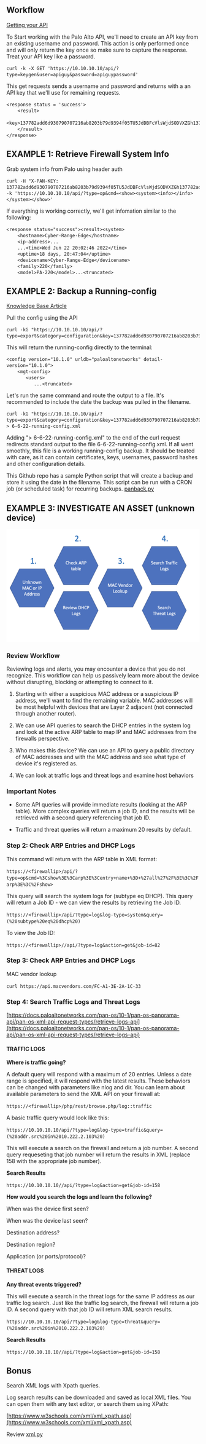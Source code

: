 ## Workflow

[Getting your API](https://docs.paloaltonetworks.com/pan-os/9-1/pan-os-panorama-api/get-started-with-the-pan-os-xml-api/get-your-api-key)

To Start working with the Palo Alto API, we'll need to create an API key from an existing username and password. This action is only performed once and will only return the key once so make sure to capture the response. Treat your API key like a password.

```
curl -k -X GET 'https://10.10.10.10/api/?type=keygen&user=apiguy&password=apiguypassword' 
```

This get requests sends a username and password and returns with a an API key that we'll use for remaining requests.

```
<response status = 'success'>
    <result>
         <key>137782add6d930790707216ab8203b79d9394f05TU5JdDBFcVlsWjdSODVXZGh137782add6d930790707216ab8203b79d9394f05zYjV137782add6d930790707216ab8203b79d9394f05</key>
    </result>
</response> 
```

## EXAMPLE 1: Retrieve Firewall System Info

Grab system info from Palo using header auth

```
curl -H "X-PAN-KEY: 137782add6d930790707216ab8203b79d9394f05TU5JdDBFcVlsWjdSODVXZGh137782add6d930790707216ab8203b79d9394f05zYjV137782add6d930790707216ab8203b79d9394f05" -k 'https://10.10.10.10/api/?type=op&cmd=<show><system><info></info></system></show>' 
```

If everything is working correctly, we'll get infomation similar to the following:

```
<response status="success"><result><system>
    <hostname>Cyber-Range-Edge</hostname>
    <ip-address>...
    ...<time>Wed Jun 22 20:02:46 2022</time>
    <uptime>18 days, 20:47:04</uptime>
    <devicename>Cyber-Range-Edge</devicename>
    <family>220</family>
    <model>PA-220</model>...<truncated> 
```

## EXAMPLE 2: Backup a Running-config

[Knowledge Base Article](https://knowledgebase.paloaltonetworks.com/KCSArticleDetail?id=kA10g000000Cm7yCAC)

Pull the config using the API

```
curl -kG "https://10.10.10.10/api/?type=export&category=configuration&key=137782add6d930790707216ab8203b79d9394f05TU5JdDBFcVlsWjdSODVXZGh137782add6d930790707216ab8203b79d9394f05zYjV137782add6d930790707216ab8203b79d9394f05" 
```

This will return the running-config directly to the terminal:

```
<config version="10.1.0" urldb="paloaltonetworks" detail-version="10.1.0">
    <mgt-config>
       <users>
          ...<truncated> 
```

Let's run the same command and route the output to a file. It's recommended to include the date the backup was pulled in the filename.

```
curl -kG "https://10.10.10.10/api/?type=export&category=configuration&key=137782add6d930790707216ab8203b79d9394f05TU5JdDBFcVlsWjdSODVXZGh137782add6d930790707216ab8203b79d9394f05zYjV137782add6d930790707216ab8203b79d9394f05" > 6-6-22-running-config.xml 
```

Adding "> 6-6-22-running-config.xml" to the end of the curl request redirects standard output to the file 6-6-22-running-config.xml. If all went smoothly, this file is a working running-config backup. It should be treated with care, as it can contain certificates, keys, usernames, password hashes and other configuration details.

This Github repo has a sample Python script that will create a backup and store it using the date in the filename. This script can be run with a CRON job (or scheduled task) for recurring backups. [panback.py](https://github.com/nopnoplabs/cr-netbackup/blob/main/panback.py)

## EXAMPLE 3: INVESTIGATE AN ASSET (unknown device)


![](images/workflow.png)

### Review Workflow

Reviewing logs and alerts, you may encounter a device that you do not recognize. This workflow can help us passively learn more about the device without disrupting, blocking or attempting to connect to it.

1.  Starting with either a suspicious MAC address or a suspicious IP address, we'll want to find the remaining variable. MAC addresses will be most helpful with devices that are Layer 2 adjacent (not connected through another router). 

2.  We can use API queries to search the DHCP entries in the system log and look at the active ARP table to map IP and MAC addresses from the firewalls perspective.

3.  Who makes this device? We can use an API to query a public directory of MAC addresses and with the MAC address and see what type of device it's registered as.

4. We can look at traffic logs  and threat logs and examine host behaviors

### Important Notes

* Some API queries will provide immediate results (looking at the ARP table). More complex queries will return a job ID, and the results will be retrieved with a second query referencing that job ID.

* Traffic and threat queries will return a maximum 20 results by default.

### Step 2: Check ARP Entries and DHCP Logs

This command will return with the ARP table in XML format:

`https://<firewallip>/api/?type=op&cmd=%3Cshow%3E%3Carp%3E%3Centry+name+%3D+%27all%27%2F%3E%3C%2Farp%3E%3C%2Fshow>`

This query will search the system logs for (subtype eq DHCP). This query will return a Job ID - we can view the results by retrieving the Job ID.

`https://<firewallip>/api/?type=log&log-type=system&query=(%20subtype%20eq%20dhcp%20)`

To view the Job ID:

`https://<firewallip>//api/?type=log&action=get&job-id=82`

### Step 3: Check ARP Entries and DHCP Logs

MAC vendor lookup

`curl https://api.macvendors.com/FC-A1-3E-2A-1C-33`

### Step 4: Search Traffic Logs and Threat Logs

[https://docs.paloaltonetworks.com/pan-os/10-1/pan-os-panorama-api/pan-os-xml-api-request-types/retrieve-logs-api](https://docs.paloaltonetworks.com/pan-os/10-1/pan-os-panorama-api/pan-os-xml-api-request-types/retrieve-logs-api)

#### TRAFFIC LOGS

**Where is traffic going?**

A default query will respond with a maximum of 20 entries. Unless a date range is specified, it will respond with the latest results. These behaviors can be changed with parameters like nlog and dir. You can learn about available parameters to send the XML API on your firewall at:

`https://<firewallip>/php/rest/browse.php/log::traffic`

A basic traffic query would look like this:

`https://10.10.10.10/api/?type=log&log-type=traffic&query=(%20addr.src%20in%2010.222.2.103%20)`

This will execute a search on the firewall and return a job number. A second query requeseting that job number will return the results in XML (replace 158 with the appropriate job number).

**Search Results**

`https://10.10.10.10//api/?type=log&action=get&job-id=158`

**How would you search the logs and learn the following?**

When was the device first seen?

When was the device last seen?

Destination address?

Destination region?

Application (or ports/protocol)?


#### THREAT LOGS

**Any threat events triggered?**

This will execute a search in the threat logs for the same IP address as our traffic log search. Just like the traffic log search, the firewall will return a job ID. A second query with that job ID will return XML search results.

`https://10.10.10.10/api/?type=log&log-type=threat&query=(%20addr.src%20in%2010.222.2.103%20)`

**Search Results**

`https://10.10.10.10//api/?type=log&action=get&job-id=158`

## Bonus

Search XML logs with Xpath queries.

Log search results can be downloaded and saved as local XML files. You can open them with any text editor, or search them using XPath:

[https://www.w3schools.com/xml/xml_xpath.asp](https://www.w3schools.com/xml/xml_xpath.asp)

Review [xml.py](XML/xml.py)
